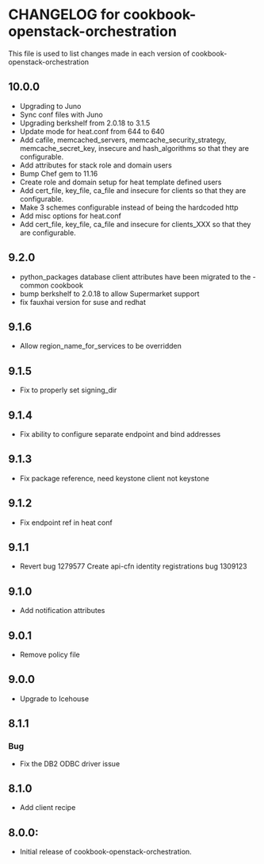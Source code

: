 # CHANGELOG for cookbook-openstack-orchestration

This file is used to list changes made in each version of cookbook-openstack-orchestration

## 10.0.0
* Upgrading to Juno
* Sync conf files with Juno
* Upgrading berkshelf from 2.0.18 to 3.1.5
* Update mode for heat.conf from 644 to 640
* Add cafile, memcached_servers, memcache_security_strategy, memcache_secret_key, insecure and hash_algorithms so that they are configurable.
* Add attributes for stack role and domain users
* Bump Chef gem to 11.16
* Create role and domain setup for heat template defined users
* Add cert_file, key_file, ca_file and insecure for clients so that they are configurable.
* Make 3 schemes configurable instead of being the hardcoded http
* Add misc options for heat.conf
* Add cert_file, key_file, ca_file and insecure for clients_XXX so that they are configurable.

## 9.2.0
* python_packages database client attributes have been migrated to
the -common cookbook
* bump berkshelf to 2.0.18 to allow Supermarket support
* fix fauxhai version for suse and redhat

## 9.1.6
* Allow region_name_for_services to be overridden

## 9.1.5
* Fix to properly set signing_dir

## 9.1.4
* Fix ability to configure separate endpoint and bind addresses

## 9.1.3
* Fix package reference, need keystone client not keystone

## 9.1.2
* Fix endpoint ref in heat conf

## 9.1.1
* Revert bug 1279577 Create api-cfn identity registrations bug 1309123

## 9.1.0
* Add notification attributes

## 9.0.1
* Remove policy file

## 9.0.0
* Upgrade to Icehouse

## 8.1.1
### Bug
* Fix the DB2 ODBC driver issue

## 8.1.0
* Add client recipe

## 8.0.0:
* Initial release of cookbook-openstack-orchestration.

